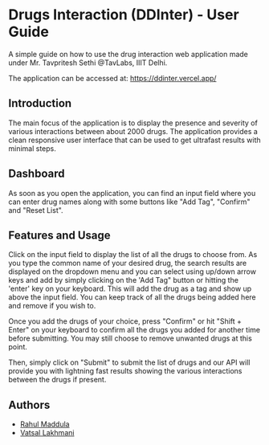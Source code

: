 
# Drugs Interaction (DDInter) - User Guide

A simple guide on how to use the drug interaction web application made under Mr. Tavpritesh Sethi @TavLabs, IIIT Delhi. 

The application can be accessed at:
https://ddinter.vercel.app/

## Introduction
The main focus of the application is to display the presence and severity of various interactions between about 2000 drugs. The application provides a clean responsive user interface that can be used to get ultrafast results with minimal steps. 
## Dashboard
As soon as you open the application, you can find an input field where you can enter drug names along with some buttons like "Add Tag", "Confirm" and "Reset List".
## Features and Usage
Click on the input field to display the list of all the drugs to choose from. As you type the common name of your desired drug, the search results are displayed on the dropdown menu and you can select using up/down arrow keys and add by simply clicking on the 'Add Tag" button or hitting the 'enter' key on your keyboard. This will add the drug as a tag and show up above the input field. You can keep track of all the drugs being added here and remove if you wish to. 

Once you add the drugs of your choice, press "Confirm" or hit "Shift + Enter" on your keyboard to confirm all the drugs you added for another time before submitting. You may still choose to remove unwanted drugs at this point.

Then, simply click on "Submit" to submit the list of drugs and our API will provide you with lightning fast results showing the various interactions between the drugs if present. 
## Authors

- [Rahul Maddula](https://www.github.com/vens8)
- [Vatsal Lakhmani](https://www.github.com/mitsreese)


